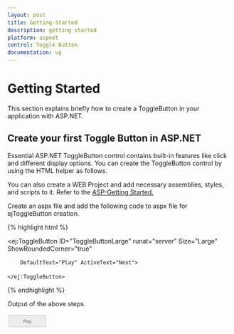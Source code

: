 ```yaml
---
layout: post
title: Getting-Started
description: getting started
platform: aspnet
control: Toggle Button
documentation: ug
---
```


# Getting Started

This section explains briefly how to create a ToggleButton in your application with ASP.NET.

## Create your first Toggle Button in ASP.NET

Essential ASP.NET ToggleButton control contains built-in features like click and different display options. You can create the ToggleButton control by using the HTML helper as follows.

You can also create a WEB Project and add necessary assemblies, styles, and scripts to it.  Refer to the [ASP-Getting Started.](http://help.syncfusion.com/ug/js/Documents/gettingstartedwithmv.htm)

Create an aspx file and add the following code to aspx file for ejToggleButton creation.

{% highlight html %}

<ej:ToggleButton ID="ToggleButtonLarge" runat="server" Size="Large" ShowRoundedCorner="true"

        DefaultText="Play" ActiveText="Next">

    </ej:ToggleButton>



{% endhighlight %}



Output of the above steps.

![](Getting-Started_images/Getting-Started_img1.png) 



